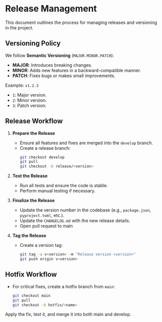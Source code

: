 # Release Management

This document outlines the process for managing releases and versioning in the project.

## Versioning Policy
We follow **Semantic Versioning** (`MAJOR.MINOR.PATCH`):
- **MAJOR**: Introduces breaking changes.
- **MINOR**: Adds new features in a backward-compatible manner.
- **PATCH**: Fixes bugs or makes small improvements.

Example: `v1.2.3`
- `1`: Major version.
- `2`: Minor version.
- `3`: Patch version.

## Release Workflow
1. **Prepare the Release**
   - Ensure all features and fixes are merged into the `develop` branch.
   - Create a release branch:
     ```bash
     git checkout develop
     git pull
     git checkout -b release/<version>
     ```

2. **Test the Release**
   - Run all tests and ensure the code is stable.
   - Perform manual testing if necessary.

3. **Finalize the Release**
   - Update the version number in the codebase (e.g., `package.json`, `pyproject.toml`, etc.).
   - Update the `CHANGELOG.md` with the new release details.
   - Open pull request to main 

4. **Tag the Release**
   - Create a version tag:
     ```bash
     git tag -a v<version> -m "Release version <version>"
     git push origin v<version>
     ```

## Hotfix Workflow
- For critical fixes, create a hotfix branch from `main`:
  ```bash
  git checkout main
  git pull
  git checkout -b hotfix/<name>
  ```
Apply the fix, test it, and merge it into both main and develop.

